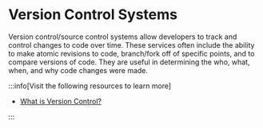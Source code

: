 # Version Control Systems

Version control/source control systems allow developers to track and control changes to code over time. These services often include the ability to make atomic revisions to code, branch/fork off of specific points, and to compare versions of code. They are useful in determining the who, what, when, and why code changes were made.

:::info[Visit the following resources to learn more]

- [What is Version Control?](https://www.atlassian.com/git/tutorials/what-is-version-control)

:::
